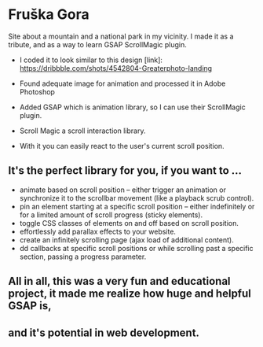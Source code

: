 # Fruška Gora

Site about a mountain and a national park in my vicinity.
I made it as a tribute, and as a way to learn GSAP ScrollMagic plugin.

* I coded it to look similar to this design [link]: https://dribbble.com/shots/4542804-Greaterphoto-landing

* Found adequate image for animation and processed it in Adobe Photoshop

* Added GSAP which is animation library, so I can use their ScrollMagic plugin.

* Scroll Magic a scroll interaction library.

* With it you can easily react to the user's current scroll position.
  
## It's the perfect library for you, if you want to ...

* animate based on scroll position – either trigger an animation or synchronize it to the scrollbar movement (like a playback scrub control).
* pin an element starting at a specific scroll position – either indefinitely or for a limited amount of scroll progress (sticky elements).
* toggle CSS classes of elements on and off based on scroll position.
* effortlessly add parallax effects to your website.
* create an infinitely scrolling page (ajax load of additional content).
* dd callbacks at specific scroll positions or while scrolling past a specific section, passing a progress parameter.

[Scroll Magic]: https://scrollmagic.io/docs/index.html

## All in all, this was a very fun and educational project, it made me realize how huge and helpful GSAP is,

## and it's potential in web development.

